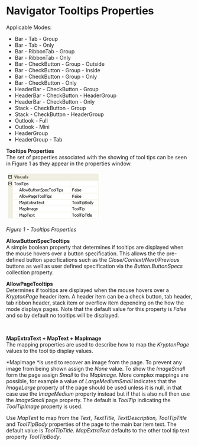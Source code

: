 # Navigator Tooltips Properties  
  
Applicable Modes:  
* Bar - Tab - Group
* Bar - Tab - Only
* Bar - RibbonTab - Group
* Bar - RibbonTab - Only
* Bar - CheckButton - Group - Outside
* Bar - CheckButton - Group - Inside
* Bar - CheckButton - Group - Only
* Bar - CheckButton - Only
* HeaderBar - CheckButton - Group
* HeaderBar - CheckButton - HeaderGroup
* HeaderBar - CheckButton - Only
* Stack - CheckButton - Group
* Stack - CheckButton - HeaderGroup
* Outlook - Full
* Outlook - Mini
* HeaderGroup
* HeaderGroup - Tab
 

**Tooltips Properties**  
The set of properties associated with the showing of tool tips can be seen in
Figure 1 as they appear in the properties window.  

![](Images/NavTooltipsProps.png)
  
*Figure 1 - Tooltips Properties*  
  
  
**AllowButtonSpecTooltips**  
A simple boolean property that determines if tooltips are displayed when the
mouse hovers over a button specification. This allows the the pre-defined button
specifications such as the *Close/Context/Next/Previous* buttons as well as user
defined specification via the *Button.ButtonSpecs* collection property.

  
**AllowPageTooltips**  
Determines if tooltips are displayed when the mouse hovers over a *KryptonPage*
header item. A header item can be a check button, tab header, tab ribbon header,
stack item or overflow item depending on the how the mode displays pages. Note
that the default value for this property is *False* and so by default no
tooltips will be displayed.

 

**MapExtraText + MapText + MapImage**  
The mapping properties are used to describe how to map the *KryptonPage* values
to the tool tip display values.  
  
*MapImage *is used to recover an image from the page. To prevent any image from
being shown assign the *None* value. To show the *ImageSmall* form the page
assign *Small* to the *MapImage*. More complex mappings are possible, for
example a value of *LargeMediumSmall* indicates that the *ImageLarge* property
of the page should be used unless it is null, in that case use the *ImageMedium*
property instead but if that is also null then use the *ImageSmall* page
property. The default is *ToolTip* indicating the *ToolTipImage* property is
used.  
  
Use *MapText* to map from the *Text*, *TextTitle, TextDescription, ToolTipTitle*
and *ToolTipBody* properties of the page to the main bar item text. The default
value is *ToolTipTitle. MapExtraText* defaults to the other tool tip text
property *ToolTipBody*.
